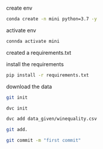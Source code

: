 create env
```bash 
conda create -n mini python=3.7 -y
```
activate env
```bash 
connda activate mini
```
created a requirements.txt

install the requirements
```bash
pip install -r requirements.txt
```
download the data 

```bash
git init
```
```bash
dvc init
```
```bash
dvc add data_given/winequality.csv
```
```bash
git add.
```
```bash
git commit -m "first commit"
```

